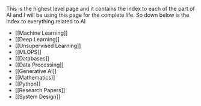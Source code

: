 This is the highest level page and it contains the index to each of the part of AI and I will be using this page for the complete life. So down below is the index to everything related to AI

- [[Machine Learning]]
- [[Deep Learning]]
- [[Unsupervised Learning]]
- [[MLOPS]]
- [[Databases]]
- [[Data Processing]]
- [[Generative AI]]
- [[Mathematics]]
- [[Python]]
- [[Research Papers]]
- [[System Design]]


